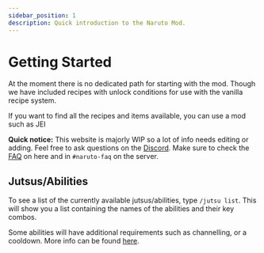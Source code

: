 ```yaml
---
sidebar_position: 1
description: Quick introduction to the Naruto Mod.
---
```


# Getting Started


At the moment there is no dedicated path for starting with the mod.
Though we have included recipes with unlock conditions for use with the vanilla recipe system.

If you want to find all the recipes and items available, you can use a mod such as JEI


**Quick notice:** This website is majorly WIP so a lot of info needs editing or adding. Feel free to ask questions on the [Discord](https://discord.sekwah.com).
Make sure to check the [FAQ](./faq.md) on here and in `#naruto-faq` on the server.

## Jutsus/Abilities
To see a list of the currently available jutsus/abilities, type `/jutsu list`.
This will show you a list containing the names of the abilities and their key combos.

Some abilities will have additional requirements such as channelling, or a cooldown. More info can be found [here](./jutsus.md).
